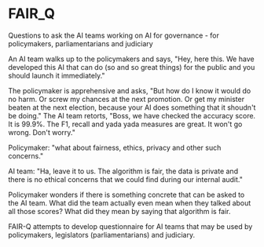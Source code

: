 # FAIR_Q
Questions to ask the AI teams working on AI for governance - for policymakers, parliamentarians and judiciary


An AI team walks up to the policymakers and says, "Hey, here this. We have developed this AI that can do (so and so great things) 
for the public and you should launch it immediately."

The policymaker is apprehensive and asks, 
"But how do I know it would do no harm. Or screw my chances at the next promotion. 
Or get my minister beaten at the next election, because your AI does something that it shoudn't be doing."
The AI team retorts, 
"Boss, we have checked the accuracy score. It is 99.9%. The F1, recall and yada yada measures are great. 
It won't go wrong. Don't worry."

Policymaker: "what about fairness, ethics, privacy and other such concerns."

AI team: "Ha, leave it to us. 
The algorithm is fair, the data is private and there is no ethical concerns that we could find during our internal audit."

Policymaker wonders if there is something concrete that can be asked to the AI team. 
What did the team actually even mean when they talked about all those scores? 
What did they mean by saying that algorithm is fair. 

FAIR-Q attempts to develop questionnaire for AI teams that may be used by policymakers, legislators (parliamentarians) and judiciary. 
